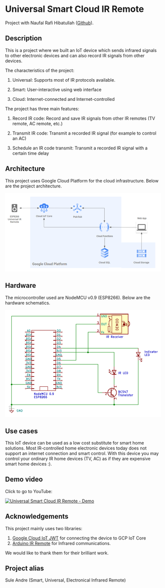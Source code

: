 # Universal Smart Cloud IR Remote

Project with Naufal Rafi Hibatullah ([Github](https://github.com/naufalrafih)).

## Description

This is a project where we built an IoT device which sends infrared signals to other electronic devices and can also record IR signals from other devices.

The characteristics of the project:

1. Universal: Supports most of IR protocols available.

2. Smart: User-interactive using web interface

3. Cloud: Internet-connected and Internet-controlled

The project has three main features:

1. Record IR code: Record and save IR signals from other IR remotes (TV remote, AC remote, etc.)

2. Transmit IR code: Transmit a recorded IR signal (for example to control an AC)

3. Schedule an IR code transmit: Transmit a recorded IR signal with a certain time delay

## Architecture

This project uses Google Cloud Platform for the cloud infrastructure. Below are the project architecture.

![Project Architecture](misc/architecture.png)

## Hardware

The microcontroller used are NodeMCU v0.9 (ESP8266). Below are the hardware schematics.

![Hardware Schematics](misc/schematics.png)

## Use cases

This IoT device can be used as a low cost substitute for smart home solutions. Most IR-controlled home electronic devices today does not support an internet connection and smart control. With this device you may control your ordinary IR home devices (TV, AC) as if they are expensive smart home devices :).

## Demo video

Click to go to YouTube:

[![Universal Smart Cloud IR Remote - Demo](https://img.youtube.com/vi/XsWuvpp9Xdc/0.jpg)](https://www.youtube.com/watch?v=XsWuvpp9Xdc "Universal Smart Cloud IR Remote - Demo")

## Acknowledgements

This project mainly uses two libraries:

1. [Google Cloud IoT JWT](https://github.com/GoogleCloudPlatform/google-cloud-iot-arduino) for connecting the device to GCP IoT Core
2. [Arduino IR Remote](https://github.com/Arduino-IRremote/Arduino-IRremote) for Infrared communications.

We would like to thank them for their brilliant work.

## Project alias

Sule Andre (Smart, Universal, Electronical Infrared Remote)
